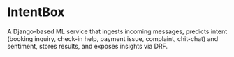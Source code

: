 # IntentBox
A Django-based ML service that ingests incoming messages, predicts intent (booking inquiry, check-in help, payment issue, complaint, chit-chat) and sentiment, stores results, and exposes insights via DRF.
